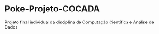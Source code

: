 # Poke-Projeto-COCADA
Projeto final individual da disciplina de Computação Científica e Análise de Dados 
